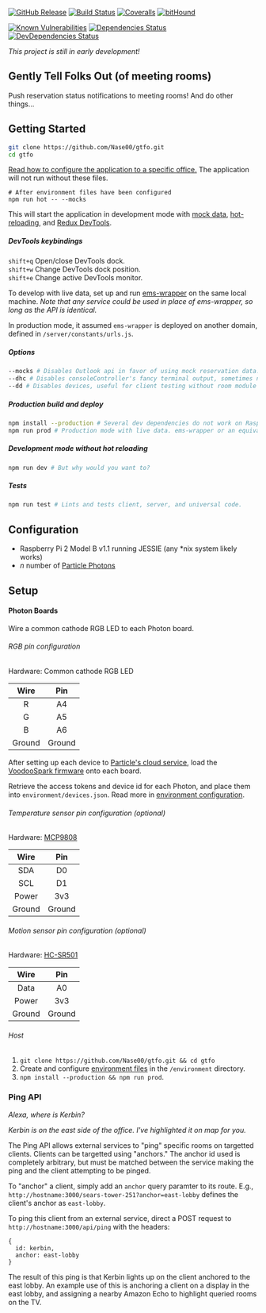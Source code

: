 <!-- Build & code status -->
[![GitHub Release](https://img.shields.io/github/release/Nase00/gtfo.svg?style=flat-square)](https://github.com/Nase00/gtfo/releases)
[![Build Status](https://img.shields.io/travis/Nase00/gtfo/master.svg?style=flat-square)](https://travis-ci.org/Nase00/gtfo)
[![Coveralls](https://img.shields.io/coveralls/Nase00/gtfo.svg?style=flat-square)](https://coveralls.io/github/Nase00/gtfo)
[![bitHound](https://img.shields.io/bithound/code/github/Nase00/gtfo.svg?style=flat-square)](https://www.bithound.io/github/Nase00/gtfo/master/files)

<!-- Dependency status -->
[![Known Vulnerabilities](https://snyk.io/test/github/nase00/gtfo/badge.svg?style=flat-square)](https://snyk.io/test/github/nase00/gtfo)
[![Dependencies Status](https://david-dm.org/nase00/gtfo.svg?style=flat-square)](https://david-dm.org/nase00/gtfo)
[![DevDependencies Status](https://david-dm.org/nase00/gtfo/dev-status.svg?style=flat-square)](https://david-dm.org/nase00/gtfo#info=devDependencies)

*This project is still in early development!*

## Gently Tell Folks Out (of meeting rooms)
Push reservation status notifications to meeting rooms! And do other things...

## Getting Started
```bash
git clone https://github.com/Nase00/gtfo.git
cd gtfo
```
[Read how to configure the application to a specific office.](./environment/README.md) The application will not run without these files.
```
# After environment files have been configured
npm run hot -- --mocks
```
This will start the application in development mode with [mock data](./server/mocks/README.md), [hot-reloading](https://github.com/gaearon/react-transform-boilerplate), and [Redux DevTools](https://github.com/gaearon/redux-devtools).

##### DevTools keybindings
 `shift+q` Open/close DevTools dock.
<br/> `shift+w` Change DevTools dock position.
<br/> `shift+e` Change active DevTools monitor.

To develop with live data, set up and run [ems-wrapper](https://github.com/rishirajsingh90/ews-wrapper) on the same local machine. *Note that any service could be used in place of ems-wrapper, so long as the API is identical.*

In production mode, it assumed `ems-wrapper` is deployed on another domain, defined in `/server/constants/urls.js`.

##### Options
```bash
--mocks # Disables Outlook api in favor of using mock reservation data.
--dhc # Disables consoleController's fancy terminal output, sometimes needed for debugging.
--dd # Disables devices, useful for client testing without room module hardware.
```
##### Production build and deploy
```bash
npm install --production # Several dev dependencies do not work on Raspberry Pi distros.
npm run prod # Production mode with live data. ems-wrapper or an equivalent service must be deployed and defined in environment/config.json!
```
##### Development mode without hot reloading
```bash
npm run dev # But why would you want to?
```

##### Tests
```bash
npm run test # Lints and tests client, server, and universal code.
```

## Configuration

- Raspberry Pi 2 Model B v1.1 running JESSIE (any *nix system likely works)
- *n* number of [Particle Photons](https://store.particle.io)

## Setup

#### Photon Boards
Wire a common cathode RGB LED to each Photon board.

###### RGB pin configuration
Hardware: Common cathode RGB LED

| Wire   | Pin   |
|:------:|:-----:|
| R      | A4    |
| G      | A5    |
| B      | A6    |
| Ground | Ground|

After setting up each device to [Particle's cloud service](https://docs.particle.io/guide/getting-started/start/photon/), load the [VoodooSpark firmware](https://github.com/voodootikigod/voodoospark) onto each board.

Retrieve the access tokens and device id for each Photon, and place them into `environment/devices.json`. Read more in [environment configuration](./environment/README.md).

###### Temperature sensor pin configuration (optional)
Hardware: [MCP9808](https://learn.adafruit.com/adafruit-mcp9808-precision-i2c-temperature-sensor-guide/overview)

| Wire   | Pin   |
|:------:|:-----:|
| SDA    | D0    |
| SCL    | D1    |
| Power  | 3v3   |
| Ground | Ground|

###### Motion sensor pin configuration (optional)
Hardware: [HC-SR501](http://www.instructables.com/id/PIR-Motion-Sensor-Tutorial/)

| Wire   | Pin   |
|:------:|:-----:|
| Data   | A0    |
| Power  | 3v3   |
| Ground | Ground|

###### Host
1. `git clone https://github.com/Nase00/gtfo.git && cd gtfo`
2. Create and configure [environment files](./environment/README.md) in the `/environment` directory.
3. `npm install --production && npm run prod`.

### Ping API
*Alexa, where is Kerbin?*

*Kerbin is on the east side of the office. I've highlighted it on map for you.*

The Ping API allows external services to "ping" specific rooms on targetted clients. Clients can be targetted using "anchors." The anchor id used is completely arbitrary, but must be matched between the service making the ping and the client attempting to be pinged.

To "anchor" a client, simply add an `anchor` query paramter to its route. E.g., `http://hostname:3000/sears-tower-251?anchor=east-lobby` defines the client's anchor as `east-lobby`.

To ping this client from an external service, direct a POST request to `http://hostname:3000/api/ping` with the headers:

```
{
  id: kerbin,
  anchor: east-lobby
}
```

The result of this ping is that Kerbin lights up on the client anchored to the east lobby. An example use of this is anchoring a client on a display in the east lobby, and assigning a nearby Amazon Echo to highlight queried rooms on the TV.
